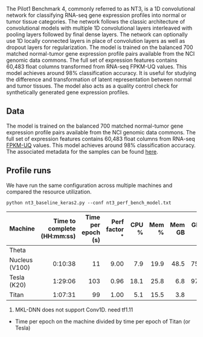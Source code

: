 The Pilot1 Benchmark 4, commonly referred to as NT3, is a 1D convolutional network for classifying RNA-seq gene expression profiles into normal or tumor tissue categories.
The network follows the classic architecture of convolutional models with multiple 1D convolutional layers interleaved with pooling layers followed by final dense layers.
The network can optionally use 1D locally connected layers in place of convolution layers as well as dropout layers for regularization.
The model is trained on the balanced 700 matched normal-tumor gene expression profile pairs available from the NCI genomic data commons.
The full set of expression features contains 60,483 float columns transformed from RNA-seq FPKM-UQ values. This model achieves around 98% classification accuracy.
It is useful for studying the difference and transformation of latent representation between normal and tumor tissues.
The model also acts as a quality control check for synthetically generated gene expression profiles.

## Data

The model is trained on the balanced 700 matched normal-tumor gene expression profile pairs available from the NCI genomic data commons.
The full set of expression features contains 60,483 float columns from RNA-seq [FPKM-UQ](https://docs.gdc.cancer.gov/Encyclopedia/pages/HTSeq-FPKM-UQ/) values. This model achieves around 98% classification accuracy.
The associated metadata for the samples can be found [here](http://ftp.mcs.anl.gov/pub/candle/public/benchmarks/Pilot1/normal-tumor/matched_normal_samples.metadata.tsv).

## Profile runs

We have run the same configuration across multiple machines and compared the resource utilization.

```
python nt3_baseline_keras2.py --conf nt3_perf_bench_model.txt
```

| Machine        | Time to complete (HH:mm:ss) | Time per epoch (s) | Perf factor <sup>\*</sup> | CPU % | Mem % | Mem GB | GPU % | GPU Mem % | Note         |
| -------------- | --------------------------: | -----------------: | ------------------------: | ----: | ----: | -----: | ----: | --------: | ------------ |
| Theta          |                             |                    |                           |       |       |        |       |           | <sup>1</sup> |
| Nucleus (V100) |                     0:10:38 |                 11 |                      9.00 |   7.9 |  19.9 |   48.5 |  75.3 |      87.2 |              |
| Tesla (K20)    |                     1:29:06 |                103 |                      0.96 |  18.1 |  25.8 |    6.8 |  97.3 |      45.3 |              |
| Titan          |                     1:07:31 |                 99 |                      1.00 |   5.1 |  15.5 |    3.8 |       |           |              |

1. MKL-DNN does not support Conv1D. need tf1.11

- Time per epoch on the machine divided by time per epoch of Titan (or Tesla)
